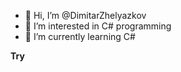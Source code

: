 - 👋 Hi, I’m @DimitarZhelyazkov
- 👀 I’m interested in C# programming 
- 🌱 I’m currently learning C#

<b> Try </b>

<!---
DimitarZhelyazkov/DimitarZhelyazkov is a ✨ special ✨ repository because its `README.md` (this file) appears on your GitHub profile.
You can click the Preview link to take a look at your changes.
--->
